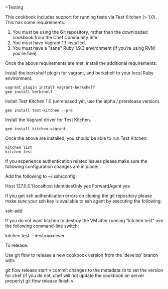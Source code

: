 =Testing

This cookbook includes support for running tests via Test Kitchen (> 1.0). This has some requirements.

1. You must be using the Git repository, rather than the downloaded cookbook from the Chef Community Site.
2. You must have Vagrant 1.1 installed.
3. You must have a "sane" Ruby 1.9.3 environment (if you're using RVM you're fine).

Once the above requirements are met, install the additional requirements:

Install the berkshelf plugin for vagrant, and berkshelf to your local Ruby environment.

    vagrant plugin install vagrant-berkshelf
    gem install berkshelf

Install Test Kitchen 1.0 (unreleased yet, use the alpha / prerelease version).

    gem install test-kitchen --pre

Install the Vagrant driver for Test Kitchen.

    gem install kitchen-vagrant

Once the above are installed, you should be able to run Test Kitchen:

    kitchen list
    kitchen test

If you experience authentication related issues please make sure the following configuration
changes are in place:

Add the following to ~/.ssh/config:

Host 127.0.0.1 localhost
  IdentitiesOnly yes
  ForwardAgent yes

If you get ssh authentication errors on cloning the git repository please make sure your
ssh key is available to ssh agent by executing the following:

ssh-add <key>

If you do not want kitchen to destroy the VM after running "kitchen test" use the following command-line
switch:

kitchen test --destroy=never

To release:

Use git flow to release a new cookbook version from the 'develop' branch with:

git flow release start v<version>
commit changes to the metadata.rb to set the version for chef (if you do not, chef will not update the cookbook on server properly)
git flow release finish v<version>
